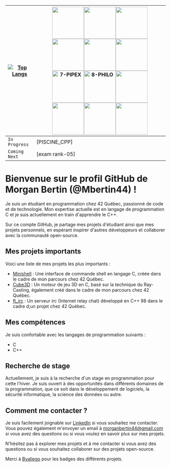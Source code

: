 |[![Top Langs](https://github-readme-stats.vercel.app/api/top-langs/?username=Mbertin44)](https://github.com/Mbertin44/github-readme-stats)|<img src="https://github.com/byaliego/42-project-badges/raw/main/badges/libfte.png" width="100" height="100" /><img src="https://github.com/byaliego/42-project-badges/raw/main/badges/ft_printfe.png" width="100" height="100" /><img src="https://github.com/byaliego/42-project-badges/raw/main/badges/born2berootm.png" width="100" height="100" /><img src="https://github.com/byaliego/42-project-badges/raw/main/badges/get_next_linem.png" width="100" height="100" /><img src="https://github.com/byaliego/42-project-badges/raw/main/badges/push_swape.png" width="100" height="100" /><img src="https://github.com/byaliego/42-project-badges/raw/main/badges/so_longm.png" width="100" height="100" /><img src="https://user-images.githubusercontent.com/81205527/185808394-0045a614-600a-443d-add8-736951453ce3.png" width="100" height="100" alt="7-PIPEX"/><img src="https://github.com/byaliego/42-project-badges/raw/main/badges/philosopherse.png" width="100" height="100" alt="8-PHILO"/><img src="https://github.com/byaliego/42-project-badges/raw/main/badges/minishellm.png" width="100" height="100" /><img src="https://github.com/byaliego/42-project-badges/raw/main/badges/cub3dm.png" width="100" height="100" /><img src="https://github.com/byaliego/42-project-badges/raw/main/badges/netpracticem.png" width="100" height="100" /><img src="https://github.com/byaliego/42-project-badges/blob/main/badges/ft_ircm.png" width="100" height="100" />|
|-----------------------------|-----------------------------|
|`In Progress`|[PISCINE_CPP]|
|`Coming Next`|[exam rank-05]|


# Bienvenue sur le profil GitHub de Morgan Bertin (@Mbertin44) !

Je suis un étudiant en programmation chez 42 Québec, passionné de code et de technologie. Mon expertise actuelle est en langage de programmation C et je suis actuellement en train d'apprendre le C++.

Sur ce compte GitHub, je partage mes projets d'étudiant ainsi que mes projets personnels, en espérant inspirer d'autres développeurs et collaborer avec la communauté open-source.

## Mes projets importants

Voici une liste de mes projets les plus importants :

- [Minishell](https://github.com/Mbertin44/minishell_42) : Une interface de commande shell en langage C, créée dans le cadre de mon parcours chez 42 Québec.
- [Cube3D](https://github.com/Mbertin44/CUB3D_42) : Un moteur de jeu 3D en C, basé sur la technique du Ray-Casting, également créé dans le cadre de mon parcours chez 42 Québec.
- [ft_irc](https://github.com/Mbertin44/irc_42) : Un serveur irc (Internet relay chat) développé en C++ 98 dans le cadre d;un projet chez 42 Québec.

## Mes compétences

Je suis confortable avec les langages de programmation suivants :

- C
- C++

## Recherche de stage

Actuellement, je suis à la recherche d'un stage en programmation pour cette l'hiver. Je suis ouvert à des opportunités dans différents domaines de la programmation, que ce soit dans le développement de logiciels, la sécurité informatique, la science des données ou autre.


## Comment me contacter ?

Je suis facilement joignable sur [LinkedIn](https://www.linkedin.com/in/morgan-bertin-42178326b/) si vous souhaitez me contacter. Vous pouvez également m'envoyer un email à morganbertin44@gmail.com si vous avez des questions ou si vous voulez en savoir plus sur mes projets.


N'hésitez pas à explorer mes projets et à me contacter si vous avez des questions ou si vous souhaitez collaborer sur des projets open-source.

Merci à [Byaliego](https://github.com/byaliego/42-project-badges) pour les badges des différents projets.

